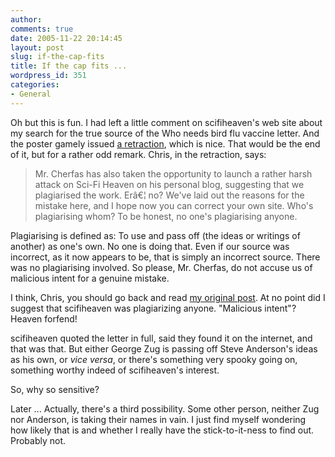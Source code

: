 ```yaml
---
author:
comments: true
date: 2005-11-22 20:14:45
layout: post
slug: if-the-cap-fits
title: If the cap fits ...
wordpress_id: 351
categories:
- General
---
```


Oh but this is fun. I had left a little comment on scifiheaven's web site about my search for the true source of the Who needs bird flu vaccine letter. And the poster gamely issued [a retraction](http://www.scifiheaven.net/site/index.php/2005/11/22/retraction/), which is nice. That would be the end of it, but for a rather odd remark. Chris, in the retraction, says:

> Mr. Cherfas has also taken the opportunity to launch a rather harsh attack on Sci-Fi Heaven on his personal blog, suggesting that we plagiarised the work. Erâ€¦ no? We've laid out the reasons for the mistake here, and I hope now you can correct your own site. Who's plagiarising whom? To be honest, no one's plagiarising anyone.

Plagiarising is defined as: To use and pass off (the ideas or writings of another) as one's own.
No one is doing that. Even if our source was incorrect, as it now appears to be, that is simply an incorrect source. There was no plagiarising involved. So please, Mr. Cherfas, do not accuse us of malicious intent for a genuine mistake.

I think, Chris, you should go back and read [my original post](http://jeremycherfas.net/wp/archives/2005/11/22/san-luis-blues/). At no point did I suggest that scifiheaven was plagiarizing anyone. "Malicious intent"? Heaven forfend!

scifiheaven quoted the letter in full, said they found it on the internet, and that was that. But either George Zug is passing off Steve Anderson's ideas as his own, or _vice versa_, or there's something very spooky going on, something worthy indeed of scifiheaven's interest.

So, why so sensitive?

Later ... Actually, there's a third possibility. Some other person, neither Zug nor Anderson, is taking their names in vain. I just find myself wondering how likely that is and whether I really have the stick-to-it-ness to find out. Probably not.
